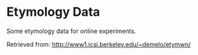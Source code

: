 # Etymology Data

Some etymology data for online experiments.

Retrieved from: http://www1.icsi.berkeley.edu/~demelo/etymwn/
